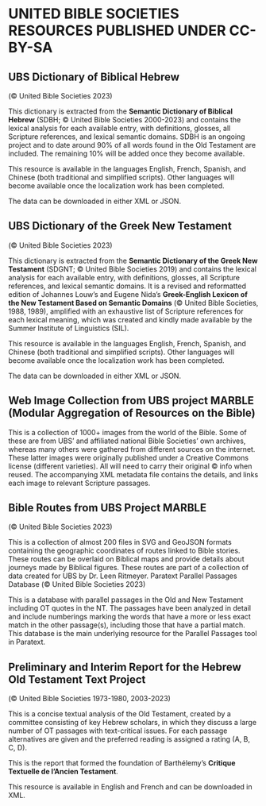 # UNITED BIBLE SOCIETIES RESOURCES PUBLISHED UNDER CC-BY-SA

## UBS Dictionary of Biblical Hebrew 

(© United Bible Societies 2023)

This dictionary is extracted from the **Semantic Dictionary of Biblical Hebrew** (SDBH; © United Bible Societies 2000-2023) and contains the lexical analysis for each available entry, with definitions, glosses, all Scripture references, and lexical semantic domains. SDBH is an ongoing project and to date around 90% of all words found in the Old Testament are included. The remaining 10% will be added once they become available. 

This resource is available in the languages English, French, Spanish, and Chinese (both traditional and simplified scripts). Other languages will become available once the localization work has been completed.

The data can be downloaded in either XML or JSON.

## UBS Dictionary of the Greek New Testament 

(© United Bible Societies 2023)

This dictionary is extracted from the **Semantic Dictionary of the Greek New Testament** (SDGNT; © United Bible Societies 2019) and contains the lexical analysis for each available entry, with definitions, glosses, all Scripture references, and lexical semantic domains. It is a revised and reformatted edition of Johannes Louw’s and Eugene Nida’s **Greek-English Lexicon of the New Testament Based on Semantic Domains** (© United Bible Societies, 1988, 1989), amplified with an exhaustive list of Scripture references for each lexical meaning, which was created and kindly made available by the Summer Institute of Linguistics (SIL). 

This resource is available in the languages English, French, Spanish, and Chinese (both traditional and simplified scripts). Other languages will become available once the localization work has been completed.

The data can be downloaded in either XML or JSON.

## Web Image Collection from UBS project MARBLE (Modular Aggregation of Resources on the Bible)

This is a collection of 1000+  images from the world of the Bible. Some of these are from UBS’ and affiliated national Bible Societies’ own archives, whereas many others were gathered from different sources on the internet. These latter images were originally published under a Creative Commons license (different varieties). All will need to carry their original © info when reused. The accompanying XML metadata file contains the details, and links each image to relevant Scripture passages.

## Bible Routes from UBS Project MARBLE 

(© United Bible Societies 2023)

This is a collection of almost 200 files in SVG and GeoJSON formats containing the geographic coordinates of routes linked to Bible stories. These routes can be overlaid on Biblical maps and provide details about journeys made by Biblical figures. These routes are part of a collection of data created for UBS by Dr. Leen Ritmeyer.
Paratext Parallel Passages Database (© United Bible Societies 2023)

This is a database with parallel passages in the Old and New Testament including OT quotes in the NT. The passages have been analyzed in detail and include numberings marking the words that have a more or less exact match in the other passage(s), including those that have a partial match. This database is the main underlying resource for the Parallel Passages tool in Paratext.

## Preliminary and Interim Report for the Hebrew Old Testament Text Project 

(© United Bible Societies 1973-1980, 2003-2023)

This is a concise textual analysis of the Old Testament, created by a committee consisting of key Hebrew scholars, in which they discuss a large number of OT passages with text-critical issues. For each passage alternatives are given and the preferred reading is assigned a rating (A, B, C, D).

This is the report that formed the foundation of Barthélemy’s **Critique Textuelle de l’Ancien Testament**.

This resource is available in English and French and can be downloaded in XML.
